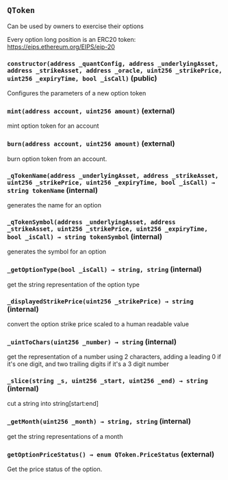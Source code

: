 ## `QToken`

Can be used by owners to exercise their options

Every option long position is an ERC20 token: https://eips.ethereum.org/EIPS/eip-20

### `constructor(address _quantConfig, address _underlyingAsset, address _strikeAsset, address _oracle, uint256 _strikePrice, uint256 _expiryTime, bool _isCall)` (public)

Configures the parameters of a new option token

### `mint(address account, uint256 amount)` (external)

mint option token for an account

### `burn(address account, uint256 amount)` (external)

burn option token from an account.

### `_qTokenName(address _underlyingAsset, address _strikeAsset, uint256 _strikePrice, uint256 _expiryTime, bool _isCall) → string tokenName` (internal)

generates the name for an option

### `_qTokenSymbol(address _underlyingAsset, address _strikeAsset, uint256 _strikePrice, uint256 _expiryTime, bool _isCall) → string tokenSymbol` (internal)

generates the symbol for an option

### `_getOptionType(bool _isCall) → string, string` (internal)

get the string representation of the option type

### `_displayedStrikePrice(uint256 _strikePrice) → string` (internal)

convert the option strike price scaled to a human readable value

### `_uintToChars(uint256 _number) → string` (internal)

get the representation of a number using 2 characters, adding a leading 0 if it's one digit,
and two trailing digits if it's a 3 digit number

### `_slice(string _s, uint256 _start, uint256 _end) → string` (internal)

cut a string into string[start:end]

### `_getMonth(uint256 _month) → string, string` (internal)

get the string representations of a month

### `getOptionPriceStatus() → enum QToken.PriceStatus` (external)

Get the price status of the option.
